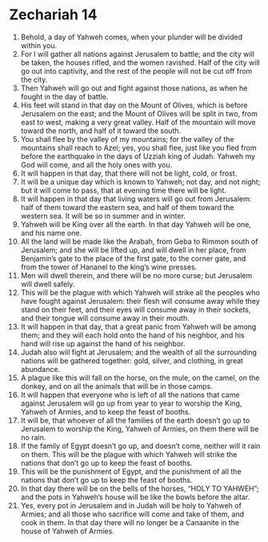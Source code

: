 ﻿
# Zechariah 14
1. Behold, a day of Yahweh comes, when your plunder will be divided within you. 
2. For I will gather all nations against Jerusalem to battle; and the city will be taken, the houses rifled, and the women ravished. Half of the city will go out into captivity, and the rest of the people will not be cut off from the city. 
3. Then Yahweh will go out and fight against those nations, as when he fought in the day of battle. 
4. His feet will stand in that day on the Mount of Olives, which is before Jerusalem on the east; and the Mount of Olives will be split in two, from east to west, making a very great valley. Half of the mountain will move toward the north, and half of it toward the south. 
5. You shall flee by the valley of my mountains; for the valley of the mountains shall reach to Azel; yes, you shall flee, just like you fled from before the earthquake in the days of Uzziah king of Judah. Yahweh my God will come, and all the holy ones with you. 
6. It will happen in that day, that there will not be light, cold, or frost. 
7. It will be a unique day which is known to Yahweh; not day, and not night; but it will come to pass, that at evening time there will be light. 
8. It will happen in that day that living waters will go out from Jerusalem: half of them toward the eastern sea, and half of them toward the western sea. It will be so in summer and in winter. 
9. Yahweh will be King over all the earth. In that day Yahweh will be one, and his name one. 
10. All the land will be made like the Arabah, from Geba to Rimmon south of Jerusalem; and she will be lifted up, and will dwell in her place, from Benjamin’s gate to the place of the first gate, to the corner gate, and from the tower of Hananel to the king’s wine presses. 
11. Men will dwell therein, and there will be no more curse; but Jerusalem will dwell safely. 
12. This will be the plague with which Yahweh will strike all the peoples who have fought against Jerusalem: their flesh will consume away while they stand on their feet, and their eyes will consume away in their sockets, and their tongue will consume away in their mouth. 
13. It will happen in that day, that a great panic from Yahweh will be among them; and they will each hold onto the hand of his neighbor, and his hand will rise up against the hand of his neighbor. 
14. Judah also will fight at Jerusalem; and the wealth of all the surrounding nations will be gathered together: gold, silver, and clothing, in great abundance. 
15. A plague like this will fall on the horse, on the mule, on the camel, on the donkey, and on all the animals that will be in those camps. 
16. It will happen that everyone who is left of all the nations that came against Jerusalem will go up from year to year to worship the King, Yahweh of Armies, and to keep the feast of booths. 
17. It will be, that whoever of all the families of the earth doesn’t go up to Jerusalem to worship the King, Yahweh of Armies, on them there will be no rain. 
18. If the family of Egypt doesn’t go up, and doesn’t come, neither will it rain on them. This will be the plague with which Yahweh will strike the nations that don’t go up to keep the feast of booths. 
19. This will be the punishment of Egypt, and the punishment of all the nations that don’t go up to keep the feast of booths. 
20. In that day there will be on the bells of the horses, “HOLY TO YAHWEH”; and the pots in Yahweh’s house will be like the bowls before the altar. 
21. Yes, every pot in Jerusalem and in Judah will be holy to Yahweh of Armies; and all those who sacrifice will come and take of them, and cook in them. In that day there will no longer be a Canaanite in the house of Yahweh of Armies. 
